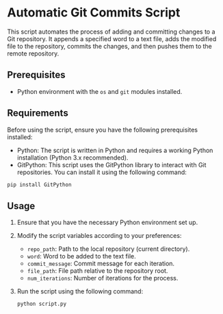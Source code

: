 # Automatic Git Commits Script

This script automates the process of adding and committing changes to a Git repository. It appends a specified word to a text file, adds the modified file to the repository, commits the changes, and then pushes them to the remote repository.

## Prerequisites

- Python environment with the `os` and `git` modules installed.

## Requirements

Before using the script, ensure you have the following prerequisites installed:

- Python: The script is written in Python and requires a working Python installation (Python 3.x recommended).
- GitPython: This script uses the GitPython library to interact with Git repositories. You can install it using the following command:

```bash
pip install GitPython
```



## Usage

1. Ensure that you have the necessary Python environment set up.

2. Modify the script variables according to your preferences:

   - `repo_path`: Path to the local repository (current directory).
   - `word`: Word to be added to the text file.
   - `commit_message`: Commit message for each iteration.
   - `file_path`: File path relative to the repository root.
   - `num_iterations`: Number of iterations for the process.

3. Run the script using the following command:

   ```bash
   python script.py

